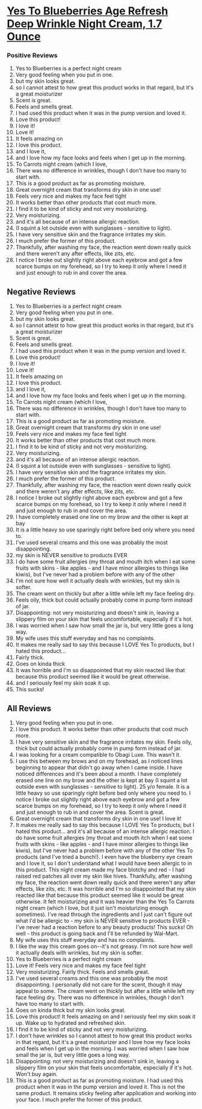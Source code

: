 # [Yes To Blueberries Age Refresh Deep Wrinkle Night Cream, 1.7 Ounce](https://products.checkmycream.com/products/Yes-To-Blueberries-Age-Refresh-Deep-Wrinkle-Night-Cream-1.7-Ounce.html)

### Positive Reviews

<ol>
      <li>Yes to Blueberries is a perfect night cream</li>
      <li>Very good feeling when you put in one.</li>
      <li>but my skin looks great.</li>
      <li>so I cannot attest to how great this product works in that regard, but it&#x27;s a great moisturizer</li>
      <li>Scent is great.</li>
      <li>Feels and smells great.</li>
      <li>I had used this product when it was in the pump version and loved it.  </li>
      <li>Love this product!</li>
      <li>I love it!</li>
      <li>Love it!</li>
      <li>It feels amazing on</li>
      <li>I love this product.</li>
      <li>and I love it,</li>
      <li>and I love how my face looks and feels when I get up in the morning.</li>
      <li>To Carrots night cream (which I love,</li>
      <li>There was no difference in wrinkles, though I don&#x27;t have too many to start with.</li>
      <li>This is a good product as far as promoting moisture.  </li>
      <li>Great overnight cream that transforms dry skin in one use!  </li>
      <li>Feels very nice and makes my face feel tight</li>
      <li>It works better than other products that cost much more.</li>
      <li>I find it to be kind of sticky and not very moisturizing.</li>
      <li>Very moisturizing.</li>
      <li>and it&#x27;s all because of an intense allergic reaction.</li>
      <li>(I squint a lot outside even with sunglasses - sensitive to light).</li>
      <li>I have very sensitive skin and the fragrance irritates my skin.</li>
      <li>I much prefer the former  of this product.</li>
      <li>Thankfully, after washing my face, the reaction went down really quick and there weren&#x27;t any after effects, like zits, etc.</li>
      <li>I notice I broke out slightly right above each eyebrow and got a few scarce bumps on my forehead, so I try to keep it only where I need it and just enough to rub in and cover the area.</li>
</ol>


<h2>Negative Reviews</h2>
<ol>
<li> Yes to Blueberries is a perfect night cream</li>
<li> Very good feeling when you put in one.</li>
<li> but my skin looks great.</li>
<li> so I cannot attest to how great this product works in that regard, but it&#x27;s a great moisturizer</li>
<li> Scent is great.</li>
<li> Feels and smells great.</li>
<li> I had used this product when it was in the pump version and loved it.  </li>
<li> Love this product!</li>
<li> I love it!</li>
<li> Love it!</li>
<li> It feels amazing on</li>
<li> I love this product.</li>
<li> and I love it,</li>
<li> and I love how my face looks and feels when I get up in the morning.</li>
<li> To Carrots night cream (which I love,</li>
<li> There was no difference in wrinkles, though I don&#x27;t have too many to start with.</li>
<li> This is a good product as far as promoting moisture.  </li>
<li> Great overnight cream that transforms dry skin in one use!  </li>
<li> Feels very nice and makes my face feel tight</li>
<li> It works better than other products that cost much more.</li>
<li> I find it to be kind of sticky and not very moisturizing.</li>
<li> Very moisturizing.</li>
<li> and it&#x27;s all because of an intense allergic reaction.</li>
<li> (I squint a lot outside even with sunglasses - sensitive to light).</li>
<li> I have very sensitive skin and the fragrance irritates my skin.</li>
<li> I much prefer the former  of this product.</li>
<li> Thankfully, after washing my face, the reaction went down really quick and there weren&#x27;t any after effects, like zits, etc.</li>
<li> I notice I broke out slightly right above each eyebrow and got a few scarce bumps on my forehead, so I try to keep it only where I need it and just enough to rub in and cover the area.</li>
<li> I have completely erased one line on my brow and the other is kept at bay</li>
<li> It is a little heavy so use sparingly right before bed only where you need to.</li>
<li> I&#x27;ve used several creams and this one was probably the most disappointing.  </li>
<li> my skin is NEVER sensitive to products EVER</li>
<li> I do have some fruit allergies (my throat and mouth itch when I eat some fruits with skins - like apples - and I have minor allergies to things like kiwis), but I&#x27;ve never had a problem before with any of the other</li>
<li> I&#x27;m not sure how well it actually deals with wrinkles, but my skin is softer.</li>
<li> The cream went on thickly but after a little while left my face feeling dry.  </li>
<li> Feels oily, thick but could actually probably come in pump form instead of jar.</li>
<li> Disappointing: not very moisturizing and doesn&#x27;t sink in, leaving a slippery film on your skin that feels uncomfortable, especially if it&#x27;s hot.</li>
<li> I was worried when I saw how small the jar is, but very little goes a long way.</li>
<li> My wife uses this stuff everyday and has no complaints.</li>
<li> It makes me really sad to say this because I LOVE Yes To products, but I hated this product...</li>
<li> Fairly thick.</li>
<li> Goes on kinda thick</li>
<li> It was horrible and I&#x27;m so disappointed that my skin reacted like that because this product seemed like it would be great otherwise.</li>
<li> and I seriously feel my skin soak it up.</li>
<li> This sucks!</li>
</ol>

<h2>All Reviews</h2>

<ol>
    <li> Very good feeling when you put in one.</li>
    <li> I love this product. It works better than other products that cost much more.</li>
    <li> I have very sensitive skin and the fragrance irritates my skin. Feels oily, thick but could actually probably come in pump form instead of jar.</li>
    <li> I was looking for a cream compatible to Obagi Luxe.  This wasn&#x27;t it.</li>
    <li> I use this between my brows and on my forehead, as I noticed lines beginning to appear that didn&#x27;t go away when I came inside. I have noticed differences and it&#x27;s been about a month. I have completely erased one line on my brow and the other is kept at bay (I squint a lot outside even with sunglasses - sensitive to light). 25 y/o female. It is a little heavy so use sparingly right before bed only where you need to. I notice I broke out slightly right above each eyebrow and got a few scarce bumps on my forehead, so I try to keep it only where I need it and just enough to rub in and cover the area. Scent is great.</li>
    <li> Great overnight cream that transforms dry skin in one use!  I love it!</li>
    <li> It makes me really sad to say this because I LOVE Yes To products, but I hated this product... and it&#x27;s all because of an intense allergic reaction. I do have some fruit allergies (my throat and mouth itch when I eat some fruits with skins - like apples - and I have minor allergies to things like kiwis), but I&#x27;ve never had a problem before with any of the other Yes To products (and I&#x27;ve tried a bunch!). I even have the blueberry eye cream and I love it, so I don&#x27;t understand what I would have been allergic to in this product. This night cream made my face blotchy and red - I had raised red patches all over my skin like hives. Thankfully, after washing my face, the reaction went down really quick and there weren&#x27;t any after effects, like zits, etc. It was horrible and I&#x27;m so disappointed that my skin reacted like that because this product seemed like it would be great otherwise. It felt moisturizing and it was heavier than the Yes To Carrots night cream (which I love, but it just isn&#x27;t moisturizing enough sometimes). I&#x27;ve read through the ingredients and I just can&#x27;t figure out what I&#x27;d be allergic to - my skin is NEVER sensitive to products EVER - I&#x27;ve never had a reaction before to any beauty products! This sucks! Oh well - this product is going back and I&#x27;ll be refunded by Wal-Mart.</li>
    <li> My wife uses this stuff everyday and has no complaints.</li>
    <li> I like the way this cream goes on--it&#x27;s not greasy. I&#x27;m not sure how well it actually deals with wrinkles, but my skin is softer.</li>
    <li> Yes to Blueberries is a perfect night cream</li>
    <li> Love it! Feels very nice and makes my face feel tight</li>
    <li> Very moisturizing. Fairly thick. Feels and smells great.</li>
    <li> I&#x27;ve used several creams and this one was probably the most disappointing.  I personally did not care for the scent, though it may appeal to some.  The cream went on thickly but after a little while left my face feeling dry.  There was no difference in wrinkles, though I don&#x27;t have too many to start with.</li>
    <li> Goes on kinda thick but my skin looks great.</li>
    <li> Love this product! It feels amazing on and I seriously feel my skin soak it up. Wake up to hydrated and refreshed skin.</li>
    <li> I find it to be kind of sticky and not very moisturizing.</li>
    <li> I don&#x27;t have wrinkles so I cannot attest to how great this product works in that regard, but it&#x27;s a great moisturizer and I love how my face looks and feels when I get up in the morning. I was worried when I saw how small the jar is, but very little goes a long way.</li>
    <li> Disappointing: not very moisturizing and doesn&#x27;t sink in, leaving a slippery film on your skin that feels uncomfortable, especially if it&#x27;s hot. Won&#x27;t buy again.</li>
    <li> This is a good product as far as promoting moisture.  I had used this product when it was in the pump version and loved it.  This is not the same product.  It remains sticky feeling after application and working into your face.  I much prefer the former  of this product.</li>
</ol>




